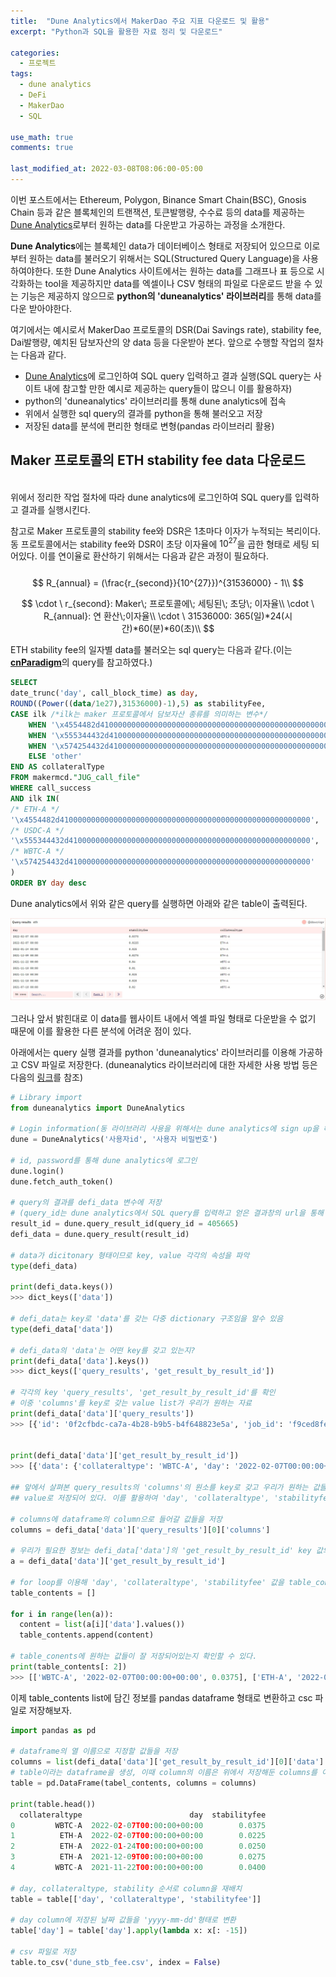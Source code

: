 ```yaml
---
title:  "Dune Analytics에서 MakerDao 주요 지표 다운로드 및 활용"
excerpt: "Python과 SQL을 활용한 자료 정리 및 다운로드"

categories:
  - 프로젝트
tags:
  - dune analytics
  - DeFi
  - MakerDao
  - SQL

use_math: true
comments: true

last_modified_at: 2022-03-08T08:06:00-05:00
---
```


이번 포스트에서는 Ethereum, Polygon, Binance Smart Chain(BSC), Gnosis Chain 등과 같은 블록체인의 트랜잭션, 토큰발행량, 수수료 등의 data를 제공하는 [Dune Analytics](https://dune.xyz/home)로부터 원하는 data를 다운받고 가공하는 과정을 소개한다.  

**Dune Analytics**에는 블록체인 data가 데이터베이스 형태로 저장되어 있으므로 이로부터 원하는 data를 불러오기 위해서는 SQL(Structured Query Language)을 사용하여야한다. 또한 Dune Analytics 사이트에서는 원하는 data를 그래프나 표 등으로 시각화하는 tool을 제공하지만 data를 엑셀이나 CSV 형태의 파일로 다운로드 받을 수 있는 기능은 제공하지 않으므로 **python의 'duneanalytics' 라이브러리**를 통해 data를 다운 받아야한다.  

여기에서는 예시로서 MakerDao 프로토콜의 DSR(Dai Savings rate), stability fee, Dai발행량, 예치된 담보자산의 양 data 등을 다운받아 본다. 앞으로 수행할 작업의 절차는 다음과 같다.
-  [Dune Analytics](https://dune.xyz/home)에 로그인하여 SQL query 입력하고 결과 실행(SQL query는 사이트 내에 참고할 만한 예시로 제공하는 query들이 많으니 이를 활용하자)
- python의 'duneanalytics' 라이브러리를 통해 dune analytics에 접속
- 위에서 실행한 sql query의 결과를 python을 통해 불러오고 저장
- 저장된 data를 분석에 편리한 형태로 변형(pandas 라이브러리 활용)

## Maker 프로토콜의 ETH stability fee data 다운로드     

<br>
위에서 정리한 작업 절차에 따라 dune analytics에 로그인하여 SQL query를 입력하고 결과를 실행시킨다.  

참고로 Maker 프로토콜의 stability fee와 DSR은 1초마다 이자가 누적되는 복리이다. 동 프로토콜에서는 stability fee와 DSR이 초당 이자율에 $10^{27}$을 곱한 형태로 세팅 되어있다. 이를 연이율로 환산하기 위해서는 다음과 같은 과정이 필요하다.  
<br>
$$
 R_{annual} = (\frac{r_{second}}{10^{27}})^{31536000} - 1\\
$$

$$
\cdot \ r_{second}: Maker\; 프로토콜에\;  세팅된\;  초당\;  이자율\\
\cdot \ R_{annual}: 연 환산\;이자율\\
\cdot \ 31536000: 365(일)*24(시간)*60(분)*60(초)\\
$$  

ETH stability fee의 일자별 data를 불러오는 sql query는 다음과 같다.(이는 [**cnParadigm**](https://dune.xyz/queries/8543)의 query를 참고하였다.) 

```sql
SELECT 
date_trunc('day', call_block_time) as day,
ROUND((Power((data/1e27),31536000)-1),5) as stabilityFee,
CASE ilk /*ilk는 maker 프로토콜에서 담보자산 종류를 의미하는 변수*/
    WHEN '\x4554482d41000000000000000000000000000000000000000000000000000000' THEN 'ETH-A'
    WHEN '\x555344432d410000000000000000000000000000000000000000000000000000' THEN 'USDC-A'
    WHEN '\x574254432d410000000000000000000000000000000000000000000000000000' THEN 'WBTC-A'
    ELSE 'other'
END AS collateralType
FROM makermcd."JUG_call_file"
WHERE call_success
AND ilk IN(  
/* ETH-A */
'\x4554482d41000000000000000000000000000000000000000000000000000000',
/* USDC-A */
'\x555344432d410000000000000000000000000000000000000000000000000000',
/* WBTC-A */
'\x574254432d410000000000000000000000000000000000000000000000000000'
)
ORDER BY day desc
```

Dune analytics에서 위와 같은 query를 실행하면 아래와 같은 table이 출력된다.

![](https://github.com/dswcrispr/dswcrispr.github.io/blob/master/assets/images/dune/dune_table.jpg?raw=true)

그러나 앞서 밝힌대로 이 data를 웹사이트 내에서 엑셀 파일 형태로 다운받을 수 없기 때문에 이를 활용한 다른 분석에 어려운 점이 있다.  

아래에서는 query 실행 결과를 python 'duneanalytics' 라이브러리를 이용해 가공하고 CSV 파일로 저장한다. (duneanalytics 라이브러리에 대한 자세한 사용 방법 등은 다음의 [링크](https://github.com/itzmestar/duneanalytics)를 참조)      
```python
# Library import
from duneanalytics import DuneAnalytics

# Login information(동 라이브러리 사용을 위해서는 dune analytics에 sign up을 해야함)
dune = DuneAnalytics('사용자id', '사용자 비밀번호')

# id, password를 통해 dune analytics에 로그인
dune.login()
dune.fetch_auth_token()

# query의 결과를 defi_data 변수에 저장
# (query_id는 dune analytics에서 SQL query를 입력하고 얻은 결과창의 url을 통해 확인가능) 
result_id = dune.query_result_id(query_id = 405665)
defi_data = dune.query_result(result_id)

# data가 dicitonary 형태이므로 key, value 각각의 속성을 파악
type(defi_data)

print(defi_data.keys())
>>> dict_keys(['data'])

# defi_data는 key로 'data'를 갖는 다중 dictionary 구조임을 알수 있음
type(defi_data['data'])

# defi_data의 'data'는 어떤 key를 갖고 있는지?
print(defi_data['data'].keys())
>>> dict_keys(['query_results', 'get_result_by_result_id'])

# 각각의 key 'query_results', 'get_result_by_result_id'를 확인
# 이중 'columns'를 key로 갖는 value list가 우리가 원하는 자료
print(defi_data['data']['query_results'])
>>> [{'id': '0f2cfbdc-ca7a-4b28-b9b5-b4f648823e5a', 'job_id': 'f9ced8fe-75de-4174-a928-d9a7c42a87b1', 'error': None, 'runtime': 0, 'generated_at': '2022-03-09T01:03:08.128138+00:00', 'columns': ['day', 'stabilityfee', 'collateraltype'], '__typename': 'query_results'}]


print(defi_data['data']['get_result_by_result_id'])
>>> [{'data': {'collateraltype': 'WBTC-A', 'day': '2022-02-07T00:00:00+00:00', 'stabilityfee': 0.0375}, '__typename': 'get_result_template'}, {'data': {'collateraltype': 'ETH-A', 'day': '2022-02-07T00:00:00+00:00', 'stabilityfee': 0.0225}, '__typename': 'get_result_template'}

## 앞에서 살펴본 query_results의 'columns'의 원소를 key로 갖고 우리가 원하는 값들은 이들 key에 대응하는
## value로 저장되어 있다. 이를 활용하여 'day', 'collateraltype', 'stabilityfee' 값만 추려서 dataframe을 구성하면된다.

# columns에 dataframe의 column으로 들어갈 값들을 저장
columns = defi_data['data']['query_results'][0]['columns']

# 우리가 필요한 정보는 defi_data['data']의 'get_result_by_result_id' key 값의 values에 저장되어 있으므로 이를 a라는 list로 저장
a = defi_data['data']['get_result_by_result_id']

# for loop를 이용해 'day', 'collateraltype', 'stabilityfee' 값을 table_contents라는 빈 list에 저장
table_contents = []

for i in range(len(a)):
  content = list(a[i]['data'].values())
  table_contents.append(content)

# table_conents에 원하는 값들이 잘 저장되어있는지 확인할 수 있다.
print(table_contents[: 2])
>>> [['WBTC-A', '2022-02-07T00:00:00+00:00', 0.0375], ['ETH-A', '2022-02-07T00:00:00+00:00', 0.0225]]
```

이제 table_contents list에 담긴 정보를 pandas dataframe 형태로 변환하고 csc 파일로 저장해보자.

```python
import pandas as pd

# dataframe의 열 이름으로 지정할 값들을 저장
columns = list(defi_data['data']['get_result_by_result_id'][0]['data'].keys())
# table이라는 dataframe을 생성, 이때 column의 이름은 위에서 저장해둔 columns를 이용
table = pd.DataFrame(tabel_contents, columns = columns)

print(table.head())
  collateraltype                        day  stabilityfee
0         WBTC-A  2022-02-07T00:00:00+00:00        0.0375
1          ETH-A  2022-02-07T00:00:00+00:00        0.0225
2          ETH-A  2022-01-24T00:00:00+00:00        0.0250
3          ETH-A  2021-12-09T00:00:00+00:00        0.0275
4         WBTC-A  2021-11-22T00:00:00+00:00        0.0400

# day, collateraltype, stability 순서로 column을 재배치
table = table[['day', 'collateraltype', 'stabilityfee']]

# day column에 저장된 날짜 값들을 'yyyy-mm-dd'형태로 변환
table['day'] = table['day'].apply(lambda x: x[: -15])

# csv 파일로 저장
table.to_csv('dune_stb_fee.csv', index = False)
```
